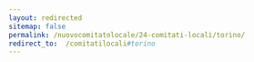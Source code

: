 ```yaml
---
layout: redirected
sitemap: false
permalink: /nuovocomitatolocale/24-comitati-locali/torino/
redirect_to:  /comitatilocali#torino
---
```

